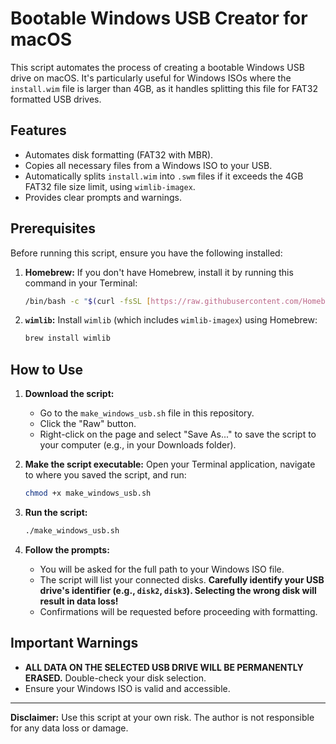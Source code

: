 # Bootable Windows USB Creator for macOS

This script automates the process of creating a bootable Windows USB drive on macOS. It's particularly useful for Windows ISOs where the `install.wim` file is larger than 4GB, as it handles splitting this file for FAT32 formatted USB drives.

## Features

* Automates disk formatting (FAT32 with MBR).
* Copies all necessary files from a Windows ISO to your USB.
* Automatically splits `install.wim` into `.swm` files if it exceeds the 4GB FAT32 file size limit, using `wimlib-imagex`.
* Provides clear prompts and warnings.

## Prerequisites

Before running this script, ensure you have the following installed:

1.  **Homebrew:** If you don't have Homebrew, install it by running this command in your Terminal:
    ```bash
    /bin/bash -c "$(curl -fsSL [https://raw.githubusercontent.com/Homebrew/install/HEAD/install.sh](https://raw.githubusercontent.com/Homebrew/install/HEAD/install.sh))"
    ```
2.  **`wimlib`:** Install `wimlib` (which includes `wimlib-imagex`) using Homebrew:
    ```bash
    brew install wimlib
    ```

## How to Use

1.  **Download the script:**
    * Go to the `make_windows_usb.sh` file in this repository.
    * Click the "Raw" button.
    * Right-click on the page and select "Save As..." to save the script to your computer (e.g., in your Downloads folder).

2.  **Make the script executable:**
    Open your Terminal application, navigate to where you saved the script, and run:
    ```bash
    chmod +x make_windows_usb.sh
    ```

3.  **Run the script:**
    ```bash
    ./make_windows_usb.sh
    ```

4.  **Follow the prompts:**
    * You will be asked for the full path to your Windows ISO file.
    * The script will list your connected disks. **Carefully identify your USB drive's identifier (e.g., `disk2`, `disk3`). Selecting the wrong disk will result in data loss!**
    * Confirmations will be requested before proceeding with formatting.

## Important Warnings

* **ALL DATA ON THE SELECTED USB DRIVE WILL BE PERMANENTLY ERASED.** Double-check your disk selection.
* Ensure your Windows ISO is valid and accessible.

---
**Disclaimer:** Use this script at your own risk. The author is not responsible for any data loss or damage.